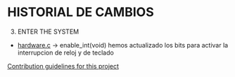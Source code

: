 
# HISTORIAL DE CAMBIOS 

3. ENTER THE SYSTEM
* [hardware.c](so2FIB/hardware.c) -> enable_int(void) hemos actualizado los bits para activar la interrupcion de reloj y de teclado

[Contribution guidelines for this project](docs/CONTRIBUTING.md)
